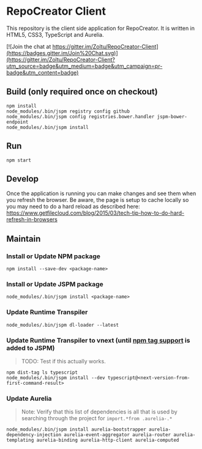 # RepoCreator Client
This repository is the client side application for RepoCreator.  It is written in HTML5, CSS3, TypeScript and Aurelia.

[![Join the chat at https://gitter.im/Zoltu/RepoCreator-Client](https://badges.gitter.im/Join%20Chat.svg)](https://gitter.im/Zoltu/RepoCreator-Client?utm_source=badge&utm_medium=badge&utm_campaign=pr-badge&utm_content=badge)

## Build (only required once on checkout)
```
npm install
node_modules/.bin/jspm registry config github
node_modules/.bin/jspm config registries.bower.handler jspm-bower-endpoint
node_modules/.bin/jspm install
```

## Run
```
npm start
```

## Develop
Once the application is running you can make changes and see them when you refresh the browser.  Be aware, the page is setup to cache locally so you may need to do a hard reload as described here: https://www.getfilecloud.com/blog/2015/03/tech-tip-how-to-do-hard-refresh-in-browsers

## Maintain

### Install or Update NPM package
```
npm install --save-dev <package-name>
```

### Install or Update JSPM package
```
node_modules/.bin/jspm install <package-name>
```

### Update Runtime Transpiler
```
node_modules/.bin/jspm dl-loader --latest
```

### Update Runtime Transpiler to vnext (until [npm tag support](https://github.com/jspm/npm/issues/61) is added to JSPM)
> TODO: Test if this actually works.

```
npm dist-tag ls typescript
node_modules/.bin/jspm install --dev typescript@<next-version-from-first-command-result>
```

### Update Aurelia
> Note: Verify that this list of dependencies is all that is used by searching through the project for `import.*from .aurelia-.*`

```
node_modules/.bin/jspm install aurelia-bootstrapper aurelia-dependency-injection aurelia-event-aggregator aurelia-router aurelia-templating aurelia-binding aurelia-http-client aurelia-computed
```
